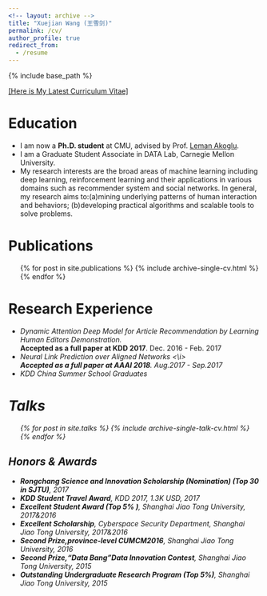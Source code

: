 ```yaml
---
<!-- layout: archive -->
title: "Xuejian Wang (王雪剑)"
permalink: /cv/
author_profile: true
redirect_from:
  - /resume
---
```


{% include base_path %}

[[Here is My Latest Curriculum Vitae]](http://xjwangsjtu.github.io/files/Wang.pdf)


Education
======
* I am now a **Ph.D. student** at CMU, advised by Prof. [Leman Akoglu](http://www.andrew.cmu.edu/user/lakoglu/).
* I am a Graduate Student Associate in DATA Lab, Carnegie Mellon University.
* My research interests are the broad areas of machine learning including deep learning, reinforcement learning and their applications in various domains such as recommender system and social networks. In general, my research aims to:(a)mining underlying patterns of human interaction and behaviors; (b)developing practical algorithms and scalable tools to solve problems.


Publications
======
  <ul>{% for post in site.publications %}
    {% include archive-single-cv.html %}
  {% endfor %}</ul>


Research Experience
======
* <i> Dynamic Attention Deep Model for Article Recommendation by Learning Human Editors Demonstration. </i> <br> **Accepted as a full paper at KDD 2017**. Dec. 2016 - Feb. 2017
* <i> Neural Link Prediction over Aligned Networks <\i> <br> **Accepted as a full paper at AAAI 2018**. Aug.2017 - Sep.2017
* KDD China Summer School Graduates
  
Talks
======
  <ul>{% for post in site.talks %}
    {% include archive-single-talk-cv.html %}
  {% endfor %}</ul>

## Honors & Awards
* **Rongchang Science and Innovation Scholarship (Nomination) (Top 30 in SJTU)**, 2017
* **KDD Student Travel Award**, KDD 2017, 1.3K USD, 2017
* **Excellent Student Award (Top 5% )**, Shanghai Jiao Tong University, 2017&2016
* **Excellent Scholarship**, Cyberspace Security Department, Shanghai Jiao Tong University, 2017&2016
* **Second Prize,province-level CUMCM2016**, Shanghai Jiao Tong University, 2016
* **Second Prize,“Data Bang”Data Innovation Contest**, Shanghai Jiao Tong University, 2015
* **Outstanding Undergraduate Research Program (Top 5%)**, Shanghai Jiao Tong University, 2015
